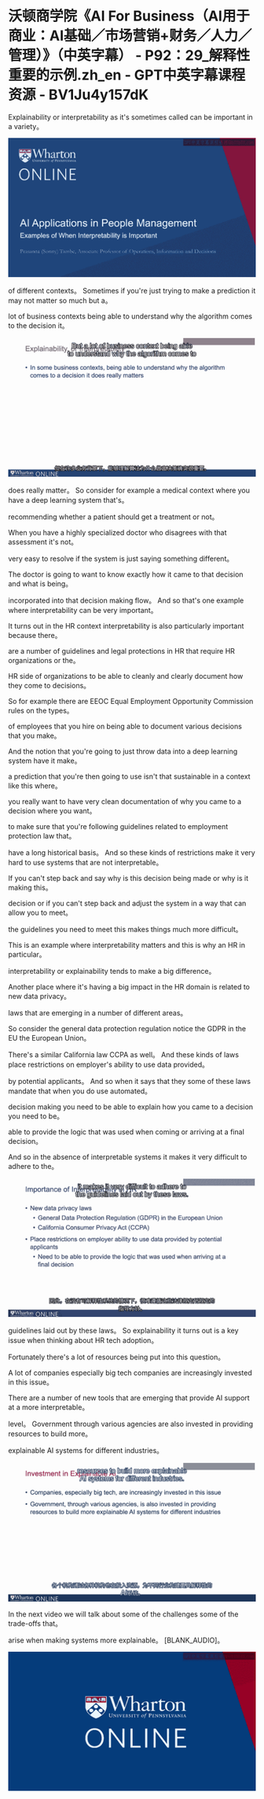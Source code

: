 # 沃顿商学院《AI For Business（AI用于商业：AI基础／市场营销+财务／人力／管理）》（中英字幕） - P92：29_解释性重要的示例.zh_en - GPT中英字幕课程资源 - BV1Ju4y157dK

 Explainability or interpretability as it's sometimes called can be important in a variety。



![](img/0f89fb50f02c2f3f650fcbce3ebc5d4e_1.png)

 of different contexts。 Sometimes if you're just trying to make a prediction it may not matter so much but a。

 lot of business contexts being able to understand why the algorithm comes to the decision it。



![](img/0f89fb50f02c2f3f650fcbce3ebc5d4e_3.png)

 does really matter。 So consider for example a medical context where you have a deep learning system that's。

 recommending whether a patient should get a treatment or not。

 When you have a highly specialized doctor who disagrees with that assessment it's not。

 very easy to resolve if the system is just saying something different。

 The doctor is going to want to know exactly how it came to that decision and what is being。

 incorporated into that decision making flow。 And so that's one example where interpretability can be very important。

 It turns out in the HR context interpretability is also particularly important because there。

 are a number of guidelines and legal protections in HR that require HR organizations or the。

 HR side of organizations to be able to cleanly and clearly document how they come to decisions。

 So for example there are EEOC Equal Employment Opportunity Commission rules on the types。

 of employees that you hire on being able to document various decisions that you make。

 And the notion that you're going to just throw data into a deep learning system have it make。

 a prediction that you're then going to use isn't that sustainable in a context like this where。

 you really want to have very clean documentation of why you came to a decision where you want。

 to make sure that you're following guidelines related to employment protection law that。

 have a long historical basis。 And so these kinds of restrictions make it very hard to use systems that are not interpretable。

 If you can't step back and say why is this decision being made or why is it making this。

 decision or if you can't step back and adjust the system in a way that can allow you to meet。

 the guidelines you need to meet this makes things much more difficult。

 This is an example where interpretability matters and this is why an HR in particular。

 interpretability or explainability tends to make a big difference。

 Another place where it's having a big impact in the HR domain is related to new data privacy。

 laws that are emerging in a number of different areas。

 So consider the general data protection regulation notice the GDPR in the EU the European Union。

 There's a similar California law CCPA as well。 And these kinds of laws place restrictions on employer's ability to use data provided。

 by potential applicants。 And so when it says that they some of these laws mandate that when you do use automated。

 decision making you need to be able to explain how you came to a decision you need to be。

 able to provide the logic that was used when coming or arriving at a final decision。

 And so in the absence of interpretable systems it makes it very difficult to adhere to the。



![](img/0f89fb50f02c2f3f650fcbce3ebc5d4e_5.png)

 guidelines laid out by these laws。 So explainability it turns out is a key issue when thinking about HR tech adoption。

 Fortunately there's a lot of resources being put into this question。

 A lot of companies especially big tech companies are increasingly invested in this issue。

 There are a number of new tools that are emerging that provide AI support at a more interpretable。

 level。 Government through various agencies are also invested in providing resources to build more。

 explainable AI systems for different industries。

![](img/0f89fb50f02c2f3f650fcbce3ebc5d4e_7.png)

 In the next video we will talk about some of the challenges some of the trade-offs that。

 arise when making systems more explainable。 [BLANK_AUDIO]。



![](img/0f89fb50f02c2f3f650fcbce3ebc5d4e_9.png)